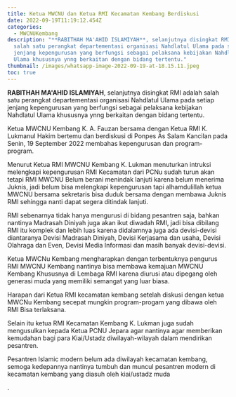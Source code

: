 ```yaml
---
title: Ketua MWCNU dan Ketua RMI Kecamatan Kembang Berdiskusi
date: 2022-09-19T11:19:12.454Z
categories:
  - MWCNUKembang
description: "**RABITHAH MA'AHID ISLAMIYAH**, selanjutnya disingkat RMI adalah
  salah satu perangkat departementasi organisasi Nahdlatul Ulama pada setiap
  jenjang kepengurusan yang berfungsi sebagai pelaksana kebijakan Nahdlatul
  Ulama khususnya ynng berkaitan dengan bidang tertentu."
thumbnail: /images/whatsapp-image-2022-09-19-at-18.15.11.jpeg
toc: true
---
```

**RABITHAH MA'AHID ISLAMIYAH**, selanjutnya disingkat RMI adalah salah satu perangkat departementasi organisasi Nahdlatul Ulama pada setiap jenjang kepengurusan yang berfungsi sebagai pelaksana kebijakan Nahdlatul Ulama khususnya ynng berkaitan dengan bidang tertentu.

Ketua MWCNU Kembang K. A. Fauzan bersama dengan Ketua RMI K. Lukmanul Hakim bertemu dan berdiskusi di Ponpes As Salam Kancilan pada Senin, 19 September 2022 membahas kepengurusan dan program-program.

Menurut Ketua RMI MWCNU Kembang K. Lukman  menuturkan intruksi melengkapi kepengurusan RMI Kecamatan dari PCNu sudah turun akan tetapi RMI MWCNU Belum berani menindak lanjuti karena belum menerima Juknis, jadi belum bisa melengkapi kepengurusan tapi alhamdulillah ketua MWCNU bersama sekretaris bisa duduk bersama dengan membawa Juknis RMI sehingga nanti dapat segera ditindak lanjuti.

RMI sebenarnya tidak hanya mengurusi di bidang pesantren saja, bahkan nantinya Madrasah Diniyah juga akan ikut diwadah RMI, jadi bisa dibilang RMI itu komplek dan lebih luas karena didalamnya juga ada devisi-devisi diantaranya Devisi Madrasah Diniyah, Devisi Kerjasama dan usaha, Devisi Olahraga dan Even, Devisi Media Informasi dan masih banyak devisi-devisi.

Ketua MWCNu Kembang mengharapkan dengan terbentuknya pengurus RMI MWCNU Kembang nantinya bisa membawa kemajuan MWCNU Kembang Khususnya di Lembaga RMI karena diurusi atau dipegang oleh generasi muda yang memiliki semangat yang luar biasa.

Harapan dari Ketua RMI kecamatan kembang setelah diskusi dengan ketua MWCNu Kembang secepat mungkin program-progam yang dibawa oleh RMI Bisa terlaksana.

Selain itu ketua RMI Kecamatan Kembang K. Lukman juga sudah mengusulkan kepada Ketua PCNU Jepara agar nantinya agar memberikan kemudahan bagi para Kiai/Ustadz diwilayah-wilayah dalam mendirikan pesantren.

Pesantren Islamic modern belum ada diwilayah kecamatan kembang, semoga kedepannya nantinya tumbuh dan muncul pesantren modern di kecamatan kembang yang diasuh oleh kiai/ustadz muda

.